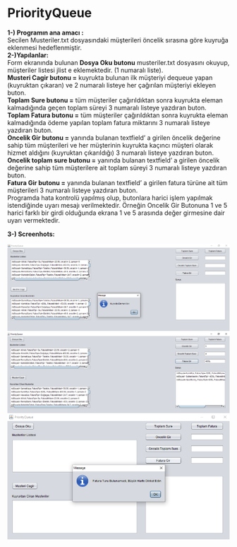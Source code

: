 # PriorityQueue

**1-) Programın ana amacı :** <br/>
Secilen Musteriler.txt dosyasındaki müşterileri öncelik sırasına göre kuyruğa eklenmesi hedeflenmiştir. <br/>
**2-)Yapılanlar:**  <br/>
Form ekranında bulunan **Dosya Oku butonu** musteriler.txt dosyasını okuyup, müşteriler listesi jlist e eklemektedir. (1 numaralı liste).  <br/>
**Musteri Cagir butonu =** kuyrukta bulunan ilk müşteriyi dequeue yapan (kuyruktan çıkaran) ve 2 numaralı listeye her çağırılan müşteriyi ekleyen buton.  <br/>
**Toplam Sure butonu =** tüm müşteriler çağırıldıktan sonra kuyrukta eleman kalmadığında geçen toplam süreyi 3 numaralı listeye yazdıran buton.  <br/>
**Toplam Fatura butonu =** tüm müşteriler çağırıldıktan sonra kuyrukta eleman kalmadığında ödeme yapılan toplam fatura miktarını 3 numaralı listeye yazdıran buton. <br/>
 **Oncelik Gir butonu =** yanında bulanan textfield’ a girilen öncelik değerine sahip tüm müşterileri ve her müşterinin kuyrukta kaçıncı müşteri olarak hizmet aldığını (kuyruktan çıkarıldığı) 3 numaralı listeye yazdıran buton. <br/>
**Oncelik toplam sure butonu =** yanında bulanan textfield’ a girilen öncelik değerine sahip tüm müşterilere ait toplam süreyi 3 numaralı listeye yazdıran buton. <br/>
**Fatura Gir butonu =** yanında bulanan textfield’ a girilen fatura türüne ait tüm müşterileri 3 numaralı listeye yazdıran buton. <br/>
Programda hata kontrolü yapılmış olup, butonlara harici işlem yapılmak istendiğinde uyarı mesajı verilmektedir. Örneğin Oncelik Gir Butonuna 1 ve 5 harici farklı bir girdi olduğunda ekrana 1 ve 5 arasında değer girmesine dair uyarı vermektedir. <br/>

**3-) Screenhots:** <br/> 

![image1](https://github.com/omerkucuker/PriorityQueue/blob/master/proje2-1.PNG)
![image2](https://github.com/omerkucuker/PriorityQueue/blob/master/proje2-2PNG.PNG)
![image3](https://github.com/omerkucuker/PriorityQueue/blob/master/proje2-3.PNG)
